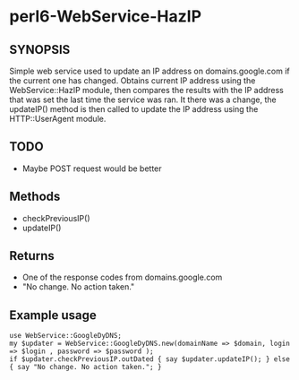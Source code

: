# perl6-WebService-HazIP


## SYNOPSIS

Simple web service used to update an IP address on domains.google.com if the current one has changed.
Obtains current IP address using the WebService::HazIP module, then compares the results with the IP
address that was set the last time the service was ran.  It there was a change, the updateIP() method
is then called to update the IP address using the HTTP::UserAgent module.

## TODO
 * Maybe POST request would be better

## Methods
 * checkPreviousIP()
 * updateIP()

## Returns
* One of the response codes from domains.google.com
* "No change. No action taken."

## Example usage

```
use WebService::GoogleDyDNS;
my $updater = WebService::GoogleDyDNS.new(domainName => $domain, login => $login , password => $password );
if $updater.checkPreviousIP.outDated { say $updater.updateIP(); } else { say "No change. No action taken."; }
```
